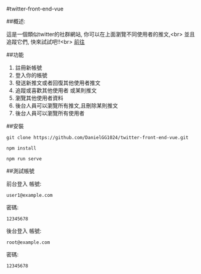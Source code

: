 #twitter-front-end-vue

##概述:

這是一個類似twitter的社群網站, 你可以在上面瀏覽不同使用者的推文,\<br> 
並且追蹤它們, 快來試試吧!!\<br> 
[前往](https://danielgg1024.github.io/twitter-front-end-vue/#/login)

##功能
1. 註冊新帳號
2. 登入你的帳號
3. 發送新推文或者回復其他使用者推文
4. 追蹤或喜歡其他使用者 或某則推文
5. 瀏覽其他使用者資料
6. 後台人員可以瀏覽所有推文,且刪除某則推文
7. 後台人員可以瀏覽所有使用者

##安裝

```
git clone https://github.com/DanielGG1024/twitter-front-end-vue.git
```
```
npm install 
```
```
npm run serve
```
##測試帳號

前台登入
帳號:
```
user1@example.com
```
密碼:
```
12345678
```
後台登入
帳號:
```
root@example.com
```
密碼:
```
12345678
```
